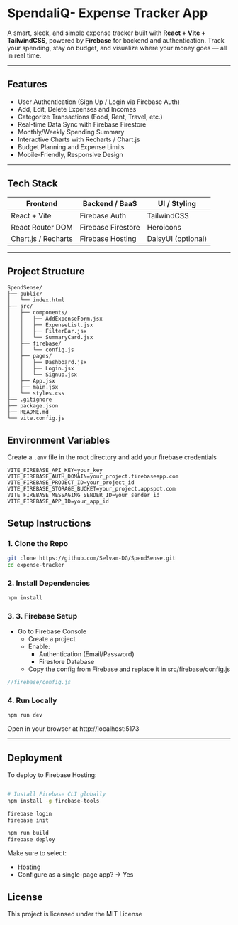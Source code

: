 # SpendaliQ- Expense Tracker App

A smart, sleek, and simple expense tracker built with **React + Vite + TailwindCSS**, powered by **Firebase** for backend and authentication. Track your spending, stay on budget, and visualize where your money goes — all in real time.

---

##  Features


- User Authentication (Sign Up / Login via Firebase Auth)  
- Add, Edit, Delete Expenses and Incomes  
- Categorize Transactions (Food, Rent, Travel, etc.)  
- Real-time Data Sync with Firebase Firestore  
- Monthly/Weekly Spending Summary  
- Interactive Charts with Recharts / Chart.js  
- Budget Planning and Expense Limits  
- Mobile-Friendly, Responsive Design  




---

##  Tech Stack

| Frontend           | Backend / BaaS        | UI / Styling     |
|--------------------|------------------------|------------------|
| React + Vite       | Firebase Auth          | TailwindCSS      |
| React Router DOM   | Firebase Firestore     | Heroicons        |
| Chart.js / Recharts| Firebase Hosting       | DaisyUI (optional)|

---

## Project Structure

``` pgsql
SpendSense/
├── public/
│   └── index.html
├── src/
│   ├── components/
│   │   ├── AddExpenseForm.jsx
│   │   ├── ExpenseList.jsx
│   │   ├── FilterBar.jsx
│   │   └── SummaryCard.jsx
│   ├── firebase/
│   │   └── config.js
│   ├── pages/
│   │   ├── Dashboard.jsx
│   │   ├── Login.jsx
│   │   └── Signup.jsx
│   ├── App.jsx
│   ├── main.jsx
│   └── styles.css
├── .gitignore
├── package.json
├── README.md
└── vite.config.js

```
## Environment Variables
Create a `.env` file in the root directory and add your firebase credentials
``` env
VITE_FIREBASE_API_KEY=your_key
VITE_FIREBASE_AUTH_DOMAIN=your_project.firebaseapp.com
VITE_FIREBASE_PROJECT_ID=your_project_id
VITE_FIREBASE_STORAGE_BUCKET=your_project.appspot.com
VITE_FIREBASE_MESSAGING_SENDER_ID=your_sender_id
VITE_FIREBASE_APP_ID=your_app_id

```


## Setup Instructions

### 1. Clone the Repo

```bash
git clone https://github.com/Selvam-DG/SpendSense.git
cd expense-tracker
```
### 2. Install Dependencies
``` bash
npm install
```

### 3. 3. Firebase Setup
- Go to Firebase Console
  - Create a project
  - Enable:
    - Authentication (Email/Password)
    - Firestore Database
  - Copy the config from Firebase and replace it in src/firebase/config.js
 ``` js
//firebase/config.js
```

### 4. Run Locally
```bash
npm run dev
```
Open in your browser at http://localhost:5173

---
## Deployment
To deploy to Firebase Hosting:
``` bash

# Install Firebase CLI globally
npm install -g firebase-tools 

firebase login
firebase init

npm run build
firebase deploy
```
Make sure to select:
- Hosting
- Configure as a single-page app? → Yes

## License
This project is licensed under the MIT License






